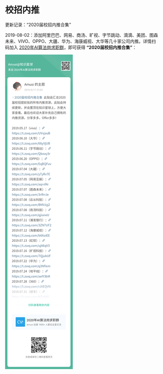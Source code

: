 # 校招内推

更新记录：“2020届校招内推合集”

2019-08-02：添加阿里巴巴、网易、商汤、旷视、字节跳动、滴滴、美团、图森未来、VIVO、OPPO、大疆、华为、海康威视、大华等几十家公司内推。详情扫码加入 [2020年AI算法岗求职群](https://t.zsxq.com/VFUZR3n)，即可获得  **“2020届校招内推合集”**：

![](../img/2020届校招内推合集.png)